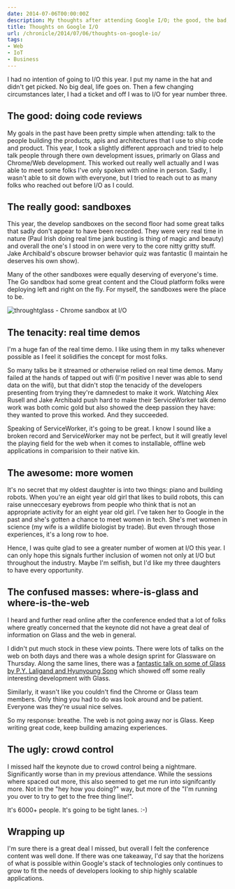 ```yaml
---
date: 2014-07-06T00:00:00Z
description: My thoughts after attending Google I/O; the good, the bad, the ugly.
title: Thoughts on Google I/O
url: /chronicle/2014/07/06/thoughts-on-google-io/
tags:
- Web
- IoT
- Business
---
```


I had no intention of going to I/O this year. I put my name in the hat and didn't get picked. No big deal, life goes on. Then a few changing circumstances later, I had a ticket and off I was to I/O for year number three.

## The good: doing code reviews

My goals in the past have been pretty simple when attending: talk to the people building the products, apis and architectures that I use to ship code and product. This year, I took a slightly different approach and tried to help talk people through there own development issues, primarly on Glass and Chrome/Web development. This worked out really well actually and I was able to meet some folks I've only spoken with online in person. Sadly, I wasn't able to sit down with everyone, but I tried to reach out to as many folks who reached out before I/O as I could.

## The really good: sandboxes

This year, the develop sandboxes on the second floor had some great talks that sadly don't appear to have been recorded. They were very real time in nature (Paul Irish doing real time jank busting is thing of magic and beauty) and overall the one's I stood in on were very to the core nitty gritty stuff. Jake Archibald's obscure browser behavior quiz was fantastic (I maintain he deserves his own show).

Many of the other sandboxes were equally deserving of everyone's time. The Go sandbox had some great content and the Cloud platform folks were deploying left and right on the fly. For myself, the sandboxes were the place to be.

<img src="https://storage.googleapis.com/jdr-public-imgs/blog-archive/2014/07/20140625_123606_816.jpg" alt="throughtglass - Chrome sandbox at I/O" />

## The tenacity: real time demos

I'm a huge fan of the real time demo. I like using them in my talks whenever possible as I feel it solidifies the concept for most folks.

So many talks be it streamed or otherwise relied on real time demos. Many failed at the hands of tapped out wifi (I'm positive I never was able to send data on the wifi), but that didn't stop the tenacidy of the developers presenting from trying they're damnedest to make it work. Watching Alex Rusell and Jake Archibald push hard to make their ServiceWorker talk demo work was both comic gold but also showed the deep passion they have: they wanted to prove this worked. And they succeeded.

Speaking of ServiceWorker, it's going to be great. I know I sound like a broken record and ServiceWorker may not be perfect, but it will greatly level the playing field for the web when it comes to installable, offline web applications in comparision to their native kin.

## The awesome: more women

It's no secret that my oldest daughter is into two things: piano and building robots. When you're an eight year old girl that likes to build robots, this can raise unneccesary eyebrows from people who think that is not an appropriate activity for an eight year old girl. I've taken her to Google in the past and she's gotten a chance to meet women in tech. She's met women in science (my wife is a wildlife biologist by trade). But even through those experiences, it's a long row to hoe.

Hence, I was quite glad to see a greater number of women at I/O this year. I can only hope this signals further inclusion of women not only at I/O but throughout the industry. Maybe I'm selfish, but I'd like my three daughters to have every opportunity.

## The confused masses: where-is-glass and where-is-the-web

I heard and further read online after the conference ended that a lot of folks where greatly concerned that the keynote did not have a great deal of information on Glass and the web in general.

I didn't put much stock in these view points. There were lots of talks on the web on both days and there was a whole design sprint for Glassware on Thursday. Along the same lines, there was a [fantastic talk on some of Glass by P.Y. Laligand and Hyunyoung Song](https://www.youtube.com/watch?v=ssmix_q_BJQ) which showed off some really interesting development with Glass.

Similarly, it wasn't like you couldn't find the Chrome or Glass team members. Only thing you had to do was look around and be patient. Everyone was they're usual nice selves.

So my response: breathe. The web is not going away nor is Glass. Keep writing great code, keep building amazing experiences.

## The ugly: crowd control

I missed half the keynote due to crowd control being a nightmare. Significantly worse than in my previous attendance. While the sessions where spaced out more, this also seemed to get me run into signifcantly more. Not in the "hey how you doing?" way, but more of the "I'm running you over to try to get to the free thing line!".

It's 6000+ people. It's going to be tight lanes. :-)

## Wrapping up

I'm sure there is a great deal I missed, but overall I felt the conference content was well done. If there was one takeaway, I'd say that the horizens of what is possible within Google's stack of technologies only continues to grow to fit the needs of developers looking to ship highly scalable applications.